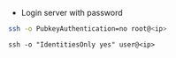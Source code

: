 - Login server with password
```bash
ssh -o PubkeyAuthentication=no root@<ip>
```

```
ssh -o "IdentitiesOnly yes" user@<ip>
```
